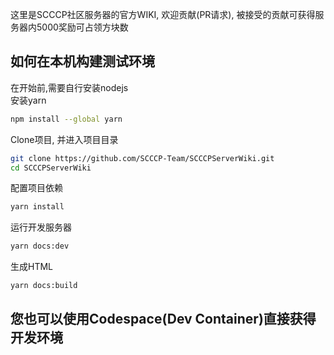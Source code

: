 这里是SCCCP社区服务器的官方WIKI, 欢迎贡献(PR请求), 被接受的贡献可获得服务器内5000奖励可占领方块数

## 如何在本机构建测试环境
在开始前,需要自行安装nodejs  
安装yarn  
```sh
npm install --global yarn  
```
Clone项目, 并进入项目目录
```sh
git clone https://github.com/SCCCP-Team/SCCCPServerWiki.git  
cd SCCCPServerWiki  
```
配置项目依赖  
```sh
yarn install  
```
运行开发服务器  
```sh
yarn docs:dev  
```
生成HTML  
```sh
yarn docs:build  
```

## 您也可以使用Codespace(Dev Container)直接获得开发环境
